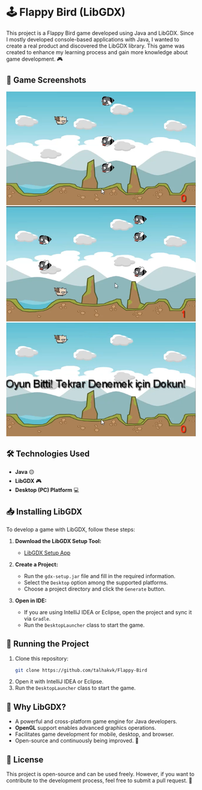 # 🕹️ Flappy Bird (LibGDX)

This project is a Flappy Bird game developed using Java and LibGDX. Since I mostly developed console-based applications with Java, I wanted to create a real product and discovered the LibGDX library. This game was created to enhance my learning process and gain more knowledge about game development. 🎮

## 📸 Game Screenshots

![Game Screenshot 1](https://github.com/talhakvk/Flappy-Bird/blob/main/images/Ekran%20g%C3%B6r%C3%BCnt%C3%BCs%C3%BC%202025-02-06%20195339.png)
![Game Screenshot 2](https://github.com/talhakvk/Flappy-Bird/blob/main/images/Ekran%20g%C3%B6r%C3%BCnt%C3%BCs%C3%BC%202025-02-06%20195442.png)
![Game Screenshot 3](https://github.com/talhakvk/Flappy-Bird/blob/main/images/Ekran%20g%C3%B6r%C3%BCnt%C3%BCs%C3%BC%202025-02-06%20195350.png)

## 🛠️ Technologies Used

- **Java** 🟡
- **LibGDX** 🎮
- **Desktop (PC) Platform** 💻

## 📥 Installing LibGDX

To develop a game with LibGDX, follow these steps:

1. **Download the LibGDX Setup Tool:**
   - [LibGDX Setup App](https://libgdx.com/dev/setup/)

2. **Create a Project:**
   - Run the `gdx-setup.jar` file and fill in the required information.
   - Select the `Desktop` option among the supported platforms.
   - Choose a project directory and click the `Generate` button.

3. **Open in IDE:**
   - If you are using IntelliJ IDEA or Eclipse, open the project and sync it via `Gradle`.
   - Run the `DesktopLauncher` class to start the game.

## 🚀 Running the Project

1. Clone this repository:
   ```sh
   git clone https://github.com/talhakvk/Flappy-Bird
   ```
2. Open it with IntelliJ IDEA or Eclipse.
3. Run the `DesktopLauncher` class to start the game.

## 📌 Why LibGDX?

- A powerful and cross-platform game engine for Java developers.
- **OpenGL** support enables advanced graphics operations.
- Facilitates game development for mobile, desktop, and browser.
- Open-source and continuously being improved. 🚀

## 📜 License

This project is open-source and can be used freely. However, if you want to contribute to the development process, feel free to submit a pull request. 🤗

